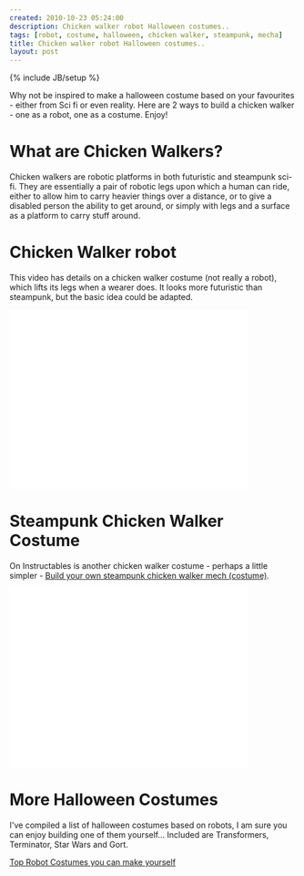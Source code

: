 ```yaml
---
created: 2010-10-23 05:24:00
description: Chicken walker robot Halloween costumes..
tags: [robot, costume, halloween, chicken walker, steampunk, mecha]
title: Chicken walker robot Halloween costumes..
layout: post
---
```

{% include JB/setup %}

Why not be inspired to make a halloween costume based on your favourites - either from Sci fi or even reality. Here are 2 ways to build a chicken walker - one as a robot, one as a costume. Enjoy!

# What are Chicken Walkers?

Chicken walkers are robotic platforms in both futuristic and steampunk sci-fi. They are essentially a pair of robotic legs upon which a human can ride, either to allow him to carry heavier things over a distance, or to give a disabled person the ability to get around, or simply with legs and a surface as a platform to carry stuff around.

# Chicken Walker robot

This video has details on a chicken walker costume (not really a robot), which lifts its legs when a wearer does. It looks more futuristic than steampunk, but the basic idea could be adapted.

<iframe width="420" height="315" src="//www.youtube.com/embed/bHGtiRo7_gc?rel=0"
 frameborder="0" allowfullscreen="true"></iframe>

# Steampunk Chicken Walker Costume

On Instructables is another chicken walker costume - perhaps a little simpler -
  [Build your own steampunk chicken walker mech (costume)](http://www.instructables.com/id/Build-your-own-steampunk-chicken-walker-mech/).

<iframe width="420" height="315" src="//www.youtube.com/embed/CIQuXk8wQOA?rel=0" frameborder="0" allowfullscreen="true"></iframe>

# More Halloween Costumes

I've compiled a list of halloween costumes based on robots, I am sure you can enjoy building one of them yourself... Included are Transformers, Terminator, Star Wars and Gort.

[Top Robot Costumes you can make yourself](http://www.squidoo.com/top-robot-costumes-you-can-make-yourself)
